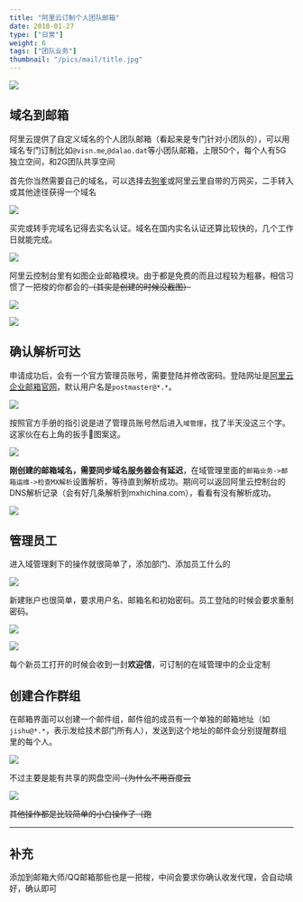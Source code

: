```yaml
---
title: "阿里云订制个人团队邮箱"
date: 2018-01-27
type: ["日常"]
weight: 6
tags: ["团队业务"]
thumbnail: "/pics/mail/title.jpg"
---
```


![](/pics/mail/1.png)

## 域名到邮箱


阿里云提供了自定义域名的个人团队邮箱（看起来是专门针对小团队的），可以用域名专门订制比如``@visn.me``,``@dalao.dat``等小团队邮箱，上限50个，每个人有5G独立空间，和2G团队共享空间

首先你当然需要自己的域名，可以选择去[狗爹](https://godaddy.com)或阿里云里自带的万网买，二手转入或其他途径获得一个域名

![](/pics/mail/2.png)

买完或转手完域名记得去实名认证。域名在国内实名认证还算比较快的，几个工作日就能完成。

![](/pics/mail/3.png)

阿里云控制台里有如图企业邮箱模块。由于都是免费的而且过程较为粗暴，相信习惯了一把梭的你都会的~~（其实是创建的时候没截图）~~

![](/pics/mail/4.png)

![](/pics/mail/5.png)

## 确认解析可达

申请成功后，会有一个官方管理员账号，需要登陆并修改密码。登陆网址是[阿里云企业邮箱官网](https://qiye.aliyun.com)，默认用户名是``postmaster@*.*``。

![](/pics/mail/6.png)

按照官方手册的指引说是进了管理员账号然后进入``域管理``，找了半天没这三个字。这家伙在右上角的扳手🔧图案这。

![](/pics/mail/11.png)

**刚创建的邮箱域名，需要同步域名服务器会有延迟**，在域管理里面的``邮箱业务->邮箱运维->检查MX解析``设置解析，等待直到解析成功。期间可以返回阿里云控制台的DNS解析记录（会有好几条解析到mxhichina.com），看看有没有解析成功。

![](/pics/mail/10.png)

## 管理员工

进入域管理剩下的操作就很简单了，添加部门、添加员工什么的

![](/pics/mail/7.png)

新建账户也很简单，要求用户名、邮箱名和初始密码。员工登陆的时候会要求重制密码。

![](/pics/mail/8.png)

![](/pics/mail/9.png)


每个新员工打开的时候会收到一封**欢迎信**，可订制的在域管理中的企业定制

## 创建合作群组

在邮箱界面可以创建一个邮件组，邮件组的成员有一个单独的邮箱地址（如``jishu@*.*``，表示发给技术部门所有人），发送到这个地址的邮件会分别提醒群组里的每个人。

![](/pics/mail/12.png)

不过主要是能有共享的网盘空间~~（为什么不用百度云~~

![](/pics/mail/13.png)

~~其他操作都是比较简单的小白操作了（跑~~

---
## 补充

添加到邮箱大师/QQ邮箱那些也是一把梭，中间会要求你确认收发代理，会自动填好，确认即可
